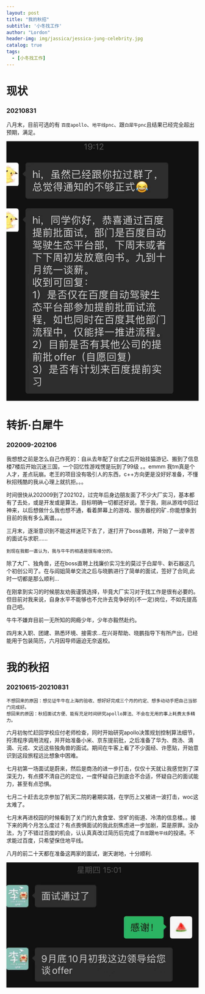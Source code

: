 ```yaml
---
layout: post
title: "我的秋招"
subtitle: '小冬找工作'
author: "Lordon"
header-img: img/jassica/jessica-jung-celebrity.jpg
catalog: true
tags:
  - [小冬找工作]
---
```

# 现状 
### 20210831

八月末，目前可选的有 `百度apollo`、`地平线pnc`、跟`白犀牛pnc`且结果已经完全超出预期，满足。

<img src="/img/210831image/offer.jpeg" >

# 转折·白犀牛 
### 202009-202106

我想想之前是怎么自己作死的：自从去年配了台式之后开始挂猫游记、搬到了信息楼7楼后开始沉迷三国，一个回忆性游戏愣是玩到了99级 。。emmm 我tm真是个人才，差点玩崩。老王的项目没有吸引人的东西，c++方向更是没好好准备，不懂秋招残酷的我从心理上就抗拒。。。

时间很快从202009到了202102，过完年后身边朋友面了不少大厂实习，基本都有了去处，或是开发或是算法，目标明确一切都还好说。至于我，刚从游戏中回过神来，以后想做什么我也想不通，看着屏幕上的游戏、服务器挖的矿..你能想象到目前的我有多么离谱。。。

三月末，逐渐意识到不能这样迷茫下去了，遂打开了boss直聘，开始了一波辛苦的面试与求职……

```
到现在我都一直认为，我与牛牛的相遇是很有缘分的。
```

除了大厂、独角兽，还在boss直聘上找廉价实习生的莫过于白犀牛、新石器这几个初创公司了。在与阎姐简单交流之后与晓鹏进行了简单的面试，签好了合同,此时一切都是那么顺利...

在刚拿到实习的时候朋友劝我谨慎选择，毕竟大厂实习对于找工作是很有必要的。但目前对我来说，自身水平不能够也不允许去竞争好的(不一定)岗位，不如先提高自己吧。

牛牛不嫌弃目前一无所知的网瘾少年，少年亦毅然赴约。

四月末入职、团建、熟悉环境、接需求...在兴哥帮助、晓鹏指导下有所产出，已经能用于包装简历，六月因导师逼迫无奈返校。

# 我的秋招 
### 20210615-20210831

```
不想回来的原因：想见证牛牛在上海的验收、想好好完成三个月的约定、想多动动手把自己当部门完成好。
想回来的原因：秋招面试方便、能有充足时间研究apollo算法、不会在无用的事上耗费太多精力。
```

六月初匆忙赶回学校应付老师检查，同时开始研究apollo决策规划控制算法细节，捋清程序调用流程，并开始准备小米、京东提前批，之后准备了华为、商汤、滴滴、元戎、文远这些独角兽的面试。期间在牛客上看了不少面经、许愿贴，开始意识到这段旅程远比想象中困难。

七月初第一场面试是蔚来，然后是商汤的进一步打击，仅仅十天就让我感觉到了深深无力，有点摸不清自己的定位，一度怀疑自己到底合不合适，怀疑自己的面试能力，甚至有点恐惧。

七月二十赶去北京参加了航天二院的暑期实践，在学历上又被进一波打击，woc这太难了。

七月末再进校园的时候看到了关门的九舍食堂、空旷的街道、冷清的信息楼。。接下来的两个月怎么度过？有点畏惧面试的我此刻焦虑进一步加剧，菜是原罪。没办法，为了不错过百度的机会，认认真真改过简历后完成了`百度`跟`地平线`的投递。不求能过百度，只希望保住地平线。

八月的前二十天都在准备这两家的面试，谢天谢地，十分顺利.

<img src="/img/210831image/pass.jpeg" >



